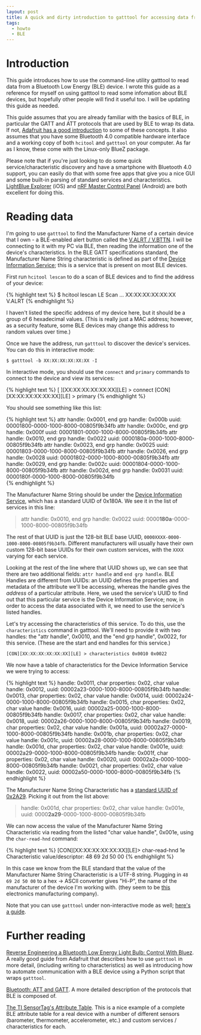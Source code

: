 ```yaml
---
layout: post
title: A quick and dirty introduction to gatttool for accessing data from Bluetooth Low Energy devices
tags:
  - howto
  - BLE
---
```


# Introduction

This guide introduces how to use the command-line utility gatttool to read data from a Bluetooth Low Energy (BLE) device. I wrote this guide as a reference for myself on using gatttool to read some infomation about BLE devices, but hopefully other people will find it useful too. I will be updating this guide as needed.

This guide assumes that you are already familiar with the basics of BLE, in particular the GATT and ATT protocols that are used by BLE to wrap its data. If not, [Adafruit has a good introduction](https://learn.adafruit.com/introduction-to-bluetooth-low-energy?view=all) to some of these concepts. It also assumes that you have some Bluetooth 4.0 compatible hardware interface and a working copy of both `hcitool` and `gatttool` on your computer. As far as I know, these come with the Linux-only BlueZ package.

Please note that if you're just looking to do some quick service/characteristic discovery and have a smartphone with Bluetooth 4.0 support, you can easily do that with some free apps that give you a nice GUI and some built-in parsing of standard services and characteristics. [LightBlue Explorer](https://itunes.apple.com/ca/app/lightblue-explorer-bluetooth/id557428110?mt=8) (iOS) and [nRF Master Control Panel](https://play.google.com/store/apps/details?id=no.nordicsemi.android.mcp&hl=en) (Android) are both excellent for doing this.

# Reading data
I'm going to use `gatttool` to find the Manufacturer Name of a certain device that I own - a BLE-enabled alert button called the [V.ALRT / V.BTTN](https://www.vsnmobil.com/products/v-bttn-wearable-bluetooth-le-4-0-device). I will be connecting to it with my PC via BLE, then reading the information one of the device's characteristics. In the BLE GATT specifications standard, the Manufacturer Name String characteristic is defined as part of the [Device Information Service](https://developer.bluetooth.org/gatt/services/Pages/ServiceViewer.aspx?u=org.bluetooth.service.device_information.xml); this is a service that is present on most BLE devices.

First run `hcitool lescan` to do a scan of BLE devices and to find the address of your device:

{% highlight text %}
$ hcitool lescan
LE Scan ...
XX:XX:XX:XX:XX:XX V.ALRT
{% endhighlight %}

I haven't listed the specific address of my device here, but it should be a group of 6 hexadecimal values. (This is really just a MAC address; however, as a security feature, some BLE devices may change this address to random values over time.)

Once we have the address, run `gatttool` to discover the device's services. You can do this in interactive mode:

`$ gatttool -b XX:XX:XX:XX:XX:XX -I`

In interactive mode, you should use the `connect` and `primary` commands to connect to the device and view its services:

{% highlight text %}
[   ][XX:XX:XX:XX:XX:XX][LE] > connect
[CON][XX:XX:XX:XX:XX:XX][LE] > primary
{% endhighlight %}

You should see something like this list:

{% highlight text %}
attr handle: 0x0001, end grp handle: 0x000b uuid: 00001800-0000-1000-8000-00805f9b34fb
attr handle: 0x000c, end grp handle: 0x000f uuid: 00001801-0000-1000-8000-00805f9b34fb
attr handle: 0x0010, end grp handle: 0x0022 uuid: 0000180a-0000-1000-8000-00805f9b34fb
attr handle: 0x0023, end grp handle: 0x0025 uuid: 00001803-0000-1000-8000-00805f9b34fb
attr handle: 0x0026, end grp handle: 0x0028 uuid: 00001802-0000-1000-8000-00805f9b34fb
attr handle: 0x0029, end grp handle: 0x002c uuid: 00001804-0000-1000-8000-00805f9b34fb
attr handle: 0x002d, end grp handle: 0x0031 uuid: 0000180f-0000-1000-8000-00805f9b34fb      
{% endhighlight %}

The Manufacturer Name String should be under the [Device Information Service](https://developer.bluetooth.org/gatt/services/Pages/ServiceViewer.aspx?u=org.bluetooth.service.device_information.xml), which has a standard UUID of 0x180A. We see it in the list of services in this line:

> attr handle: 0x0010, end grp handle: 0x0022 uuid: 0000**180a**-0000-1000-8000-00805f9b34fb

The rest of that UUID is just the 128-bit BLE base UUID, `0000XXXX-0000-1000-8000-00805f9b34fb`. Different manufacturers will usually have their own custom 128-bit base UUIDs for their own custom services, with the `XXXX` varying for each service.

Looking at the rest of the line where that UUID shows up, we can see that there are two additional fields: `attr handle` and `end grp handle`. BLE Handles are different from UUIDs: an UUID defines the properties and metadata of the attribute we'll be accessing, whereas the handle gives the *address* of a particular attribute. Here, we used the service's UUID to find out that this particular service is the Device Information Service; now, in order to access the data associated with it, we need to use the service's listed handles.

Let's try accessing the characteristics of this service. To do this, use the `characteristics` command in gatttool. We'll need to provide it with two handles: the "attr handle", 0x0010, and the "end grp handle", 0x0022, for this service. (These are the start and end handles for this service.)

`[CON][XX:XX:XX:XX:XX:XX][LE] > characteristics 0x0010 0x0022`

We now have a table of characteristics for the Device Information Service we were trying to access:

{% highlight text %}
handle: 0x0011, char properties: 0x02, char value handle: 0x0012, uuid: 00002a23-0000-1000-8000-00805f9b34fb
handle: 0x0013, char properties: 0x02, char value handle: 0x0014, uuid: 00002a24-0000-1000-8000-00805f9b34fb
handle: 0x0015, char properties: 0x02, char value handle: 0x0016, uuid: 00002a25-0000-1000-8000-00805f9b34fb
handle: 0x0017, char properties: 0x02, char value handle: 0x0018, uuid: 00002a26-0000-1000-8000-00805f9b34fb
handle: 0x0019, char properties: 0x02, char value handle: 0x001a, uuid: 00002a27-0000-1000-8000-00805f9b34fb
handle: 0x001b, char properties: 0x02, char value handle: 0x001c, uuid: 00002a28-0000-1000-8000-00805f9b34fb
handle: 0x001d, char properties: 0x02, char value handle: 0x001e, uuid: 00002a29-0000-1000-8000-00805f9b34fb
handle: 0x001f, char properties: 0x02, char value handle: 0x0020, uuid: 00002a2a-0000-1000-8000-00805f9b34fb
handle: 0x0021, char properties: 0x02, char value handle: 0x0022, uuid: 00002a50-0000-1000-8000-00805f9b34fb
{% endhighlight %}

The Manufacturer Name String Characteristic has a [standard UUID of 0x2A29](https://developer.bluetooth.org/gatt/characteristics/Pages/CharacteristicViewer.aspx?u=org.bluetooth.characteristic.manufacturer_name_string.xml). Picking it out from the list above:

> handle: 0x001d, char properties: 0x02, char value handle: 0x001e, uuid: 0000**2a29**-0000-1000-8000-00805f9b34fb

We can now access the value of the Manufacturer Name String Characteristic via reading from the listed "char value handle", 0x001e, using the `char-read-hnd` command:

{% highlight text %}
[CON][XX:XX:XX:XX:XX:XX][LE]> char-read-hnd 1e
Characteristic value/descriptor: 48 69 2d 50 00
{% endhighlight %}

In this case we know from the BLE standard that the value of the Manufacturer Name String Characteristic is a UTF-8 string. Plugging in `48 69 2d 50 00` to a hex -> ASCII converter gives "Hi-P", the name of the manufacturer of the device I'm working with. (they seem to be [this](http://www.hi-p.com/) electronics manufacturing company).

Note that you can use `gatttool` under non-interactive mode as well; [here's a guide](http://www.humbug.in/2014/using-gatttool-manualnon-interactive-mode-read-ble-devices/).


# Further reading

[Reverse Engineering a Bluetooth Low Energy Light Bulb: Control With Bluez](https://learn.adafruit.com/reverse-engineering-a-bluetooth-low-energy-light-bulb/control-with-bluez). A really good guide from Adafruit that describes how to use `gatttool` in more detail, (including writing to characteristics) as well as introducing how to automate communication with a BLE device using a Python script that wraps `gatttool`.

[Bluetooth: ATT and GATT](https://epxx.co/artigos/bluetooth_gatt.html). A more detailed description of the protocols that BLE is composed of.

[The TI SensorTag's Attribute Table](http://processors.wiki.ti.com/images/a/a8/BLE_SensorTag_GATT_Server.pdf). This is a nice example of a complete BLE attribute table for a real device with a number of different sensors (barometer, thermometer, accelerometer, etc.) and custom services / characteristics for each.
